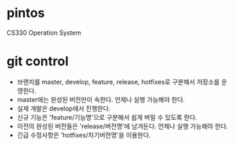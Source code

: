 # pintos
CS330 Operation System

# git control
- 브랜치를 master, develop, feature, release, hotfixes로 구분해서 저장소를 운영한다.
- master에는 완성된 버전만이 속한다. 언제나 실행 가능해야 한다. 
- 실제 개발은 develop에서 진행한다. 
- 신규 기능은 'feature/기능명'으로 구분해서 쉽게 버릴 수 있도록 한다. 
- 이전의 완성된 버전들은 'release/버전명'에 남겨둔다. 언제나 실행 가능해야 한다. 
- 긴급 수정사항은 'hotfixes/차기버전명'을 이용한다.
